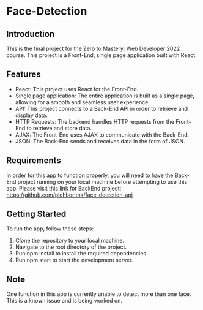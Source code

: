 # Face-Detection
## Introduction

This is the final project for the Zero to Mastery: Web Developer 2022 course. This project is a Front-End, single page application built with React.

## Features

- React: This project uses React for the Front-End.
- Single page application: The entire application is built as a single page, allowing for a smooth and seamless user experience.
- API: This project connects to a Back-End API in order to retrieve and display data.
- HTTP Requests: The backend handles HTTP requests from the Front-End to retrieve and store data.
- AJAX: The Front-End uses AJAX to communicate with the Back-End.
- JSON: The Back-End sends and receives data in the form of JSON.

## Requirements

In order for this app to function properly, you will need to have the Back-End project running on your local machine before attempting to use this app. Please visit this link for BackEnd project: https://github.com/pichborithk/face-detection-api

## Getting Started

To run the app, follow these steps:

1. Clone the repository to your local machine.
2. Navigate to the root directory of the project.
3. Run npm install to install the required dependencies.
4. Run npm start to start the development server.

## Note

One function in this app is currently unable to detect more than one face. This is a known issue and is being worked on.
